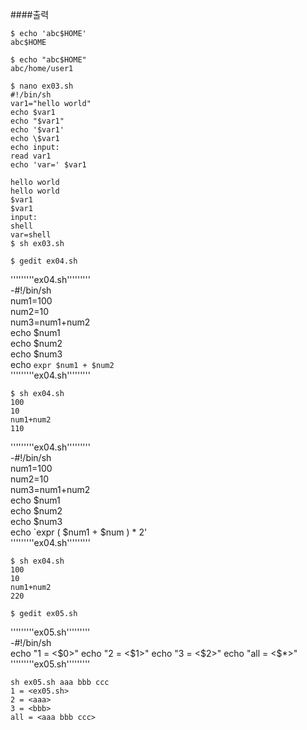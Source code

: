 ####출력
```
$ echo 'abc$HOME'
abc$HOME

$ echo "abc$HOME"
abc/home/user1
```

```
$ nano ex03.sh
#!/bin/sh
var1="hello world"
echo $var1
echo "$var1"
echo '$var1'
echo \$var1
echo input:
read var1
echo 'var=' $var1

hello world
hello world
$var1
$var1
input:
shell
var=shell
$ sh ex03.sh
```

```
$ gedit ex04.sh
```

'''''''''ex04.sh'''''''''   
-#!/bin/sh   
num1=100   
num2=10   
num3=num1+num2   
echo $num1   
echo $num2   
echo $num3   
echo `expr $num1 + $num2`   
'''''''''ex04.sh'''''''''

```
$ sh ex04.sh
100
10
num1+num2
110
```

'''''''''ex04.sh'''''''''   
-#!/bin/sh   
num1=100   
num2=10   
num3=num1+num2   
echo $num1   
echo $num2   
echo $num3   
echo `expr \( $num1 + $num \) \* 2'   
'''''''''ex04.sh'''''''''

```
$ sh ex04.sh
100
10
num1+num2
220
```

```
$ gedit ex05.sh
```
'''''''''ex05.sh'''''''''   
-#!/bin/sh   
echo "1 = <$0>" 
echo "2 = <$1>" 
echo "3 = <$2>" 
echo "all = <$*>" 
'''''''''ex05.sh'''''''''

```
sh ex05.sh aaa bbb ccc
1 = <ex05.sh>
2 = <aaa>
3 = <bbb>
all = <aaa bbb ccc>
```



